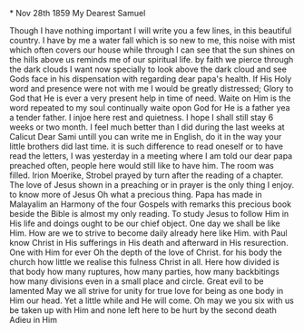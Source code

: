  <Coonoor>* Nov 28th 1859
My Dearest Samuel

Though I have nothing important I will write you a few lines, in this beautiful country. I have by me a water fall which is so new to me, this noise with mist which often covers our house while through I can see that the sun shines on the hills above us reminds me of our spiritual life. by faith we pierce through the dark clouds I want now specially to look above the dark cloud and see Gods face in his dispensation with regarding dear papa's health. If His Holy word and presence were not with me I would be greatly distressed; Glory to God that He is ever a very present help in time of need. Waite on Him is the word repeated to my soul continually waite opon God for He is a father yea a tender father. I injoe here rest and quietness. I hope I shall still stay 6 weeks or two month. I feel much better than I did during the last weeks at Calicut Dear Sami untill you can write me in English, do it in the way your little brothers did last time. it is such difference to read oneself or to have read the letters, I was yesterday in a meeting where I am told our dear papa preached often, people here would still like to have him. The room was filled. Irion Moerike, Strobel prayed by turn after the reading of a chapter. The love of Jesus shown in a preaching or in prayer is the only thing I enjoy. to know more of Jesus Oh what a precious thing. Papa has made in Malayalim an Harmony of the four Gospels with remarks this precious book beside the Bible is almost my only reading. To study Jesus to follow Him in His life and doings ought to be our chief object. One day we shall be like Him. How are we to strive to become daily already here like Him. with Paul know Christ in His sufferings in His death and afterward in His resurection. One with Him for ever Oh the depth of the love of Christ. for his body the church how little we realise this fulness Christ in all. Here how divided is that body how many ruptures, how many parties, how many backbitings how many divisions even in a small place and circle. Great evil to be lamented May we all strive for unity for true love for being as one body in Him our head. Yet a little while and He will come. Oh may we you six with us be taken up with Him and none left here to be hurt by the second death Adieu in Him
